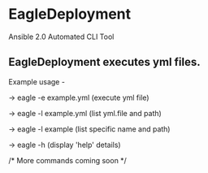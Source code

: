 # EagleDeployment
Ansible 2.0 Automated CLI Tool

EagleDeployment executes yml files. 
-
Example usage - 

-> eagle -e example.yml            (execute yml file)

-> eagle -l example.yml            (list yml.file and path)

-> eagle -l example                (list specific name and path)

-> eagle -h                        (display 'help' details)



/*      More commands coming soon     */

